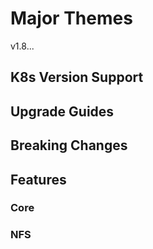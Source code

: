 # Major Themes

v1.8...

## K8s Version Support

## Upgrade Guides

## Breaking Changes

## Features

### Core

### NFS
